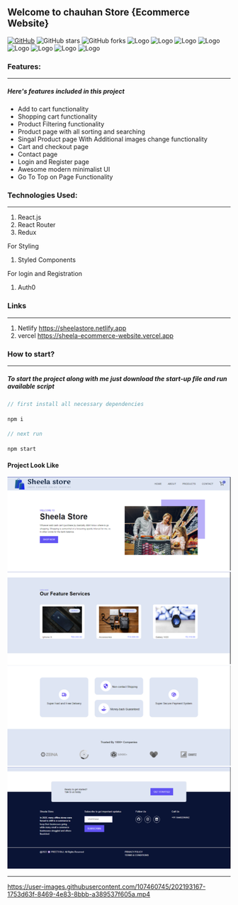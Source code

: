 ## Welcome to chauhan Store {Ecommerce Website}
[![GitHub](https://img.shields.io/github/license/preetiraj3697/Sheela_Ecommerce_Website?color=green)](https://github.com/cobidev/gatsby-simplefolio/blob/master/LICENSE.md) 
![GitHub stars](https://img.shields.io/github/stars/preetiraj3697/Sheela_Ecommerce_Website?color=red) 
![GitHub forks](https://img.shields.io/github/forks/preetiraj3697/Sheela_Ecommerce_Website)
![Logo](https://img.shields.io/github/last-commit/preetiraj3697/Sheela_Ecommerce_Website)
![Logo](https://img.shields.io/github/languages/code-size/preetiraj3697/Sheela_Ecommerce_Website)
![Logo](https://img.shields.io/github/contributors/preetiraj3697/Sheela_Ecommerce_Website)
![Logo](https://img.shields.io/github/directory-file-count/Preetiraj3697/Sheela_Ecommerce_Website)
![Logo](https://img.shields.io/github/issues/Preetiraj3697/Sheela_Ecommerce_Website)
![Logo](https://img.shields.io/github/issues-raw/Preetiraj3697/Sheela_Ecommerce_Website)
![Logo](https://img.shields.io/github/issues-closed/Preetiraj3697/Sheela_Ecommerce_Website)
![Logo](https://img.shields.io/github/issues-pr/Preetiraj3697/Sheela_Ecommerce_Website)
### Features:

---

##### Here's features included in this project

- Add to cart functionality
- Shopping cart functionality
- Product Filtering functionality
- Product page with all sorting and searching
- Singal Product page With Additional images change functionality
- Cart and checkout page
- Contact page
- Login and Register page
- Awesome modern minimalist UI
- Go To Top on Page Functionality

### Technologies Used:

---

1. React.js
2. React Router
3. Redux

For Styling 

1. Styled Components

For login and Registration

1. Auth0
### Links

---

1. Netlify https://sheelastore.netlify.app
2. vercel  https://sheela-ecommerce-website.vercel.app


### How to start?

---

##### To start the project along with me just download the start-up file and run available script

```javascript
// first install all necessary dependencies

npm i

// next run

npm start

```
#### Project Look Like 
<img
  src="Assets/Home.png"
  alt="Alt text"
  title="Optional title"
  style="display: inline-block; margin: 0 auto;">
  <img
  src="Assets/Features.png"
  alt="Alt text"
  title="Optional title"
  style="display: inline-block; margin: 0 auto;">
  <img
  src="Assets/Trust.png"
  alt="Alt text"
  title="Optional title"
  style="display: inline-block; margin: 0 auto;">
  <img
  src="Assets/Footer.png"
  alt="Alt text"
  title="Optional title"
  style="display: inline-block; margin: 0 auto;">
  <hr/>

https://user-images.githubusercontent.com/107460745/202193167-1753d63f-8469-4e83-8bbb-a389537f605a.mp4

